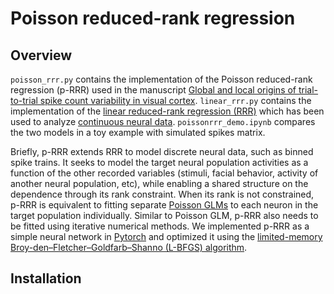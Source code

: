# Poisson reduced-rank regression
## Overview
`poisson_rrr.py` contains the implementation of the Poisson reduced-rank regression (p-RRR) used in the manuscript [Global and local origins of trial-to-trial spike count variability in visual cortex](https://www.biorxiv.org/content/10.1101/2025.08.08.669442v1). `linear_rrr.py` contains the implementation of the [linear reduced-rank regression (RRR)](https://andrewcharlesjones.github.io/journal/reduced-rank-regression.html) which has been used to analyze [continuous neural data](https://www.science.org/doi/10.1126/science.aav7893). `poissonrrr_demo.ipynb` compares the two models in a toy example with simulated spikes matrix. 

Briefly, p-RRR extends RRR to model discrete neural data, such as binned spike trains. It seeks to model the target neural population activities as a function of the other recorded variables (stimuli, facial behavior, activity of another neural population, etc), while enabling a shared structure on the dependence through its rank constraint. When its rank is not constrained, p-RRR is equivalent to fitting separate [Poisson GLMs](https://www.sciencedirect.com/science/article/pii/S0079612306650310) to each neuron in the target population individually. Similar to Poisson GLM, p-RRR also needs to be fitted using iterative numerical methods. We implemented p-RRR as a simple neural network in [Pytorch](https://pytorch.org/) and optimized it using the [limited-memory Broy-den–Fletcher–Goldfarb–Shanno (L-BFGS) algorithm](https://docs.pytorch.org/docs/stable/generated/torch.optim.LBFGS.html). 

## Installation
